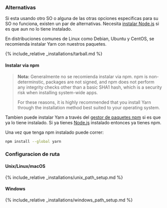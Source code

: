 ### Alternativas

Si esta usando otro SO o alguna de las otras opciones especificas para su SO no funciona, existen un par de alternativas. Necesita [instalar Node.js](https://nodejs.org/) si es que aun no lo tiene instalado.

En distribuciones comunes de Linux como Debian, Ubuntu y CentOS, se recomienda instalar Yarn con nuestros paquetes.

{% include_relative _installations/tarball.md %}

#### Instalar via npm

> **Nota:** Generalmente no se recomienda instalar via npm. npm is non-determinstic, packages are not signed, and npm does not perform any integrity checks other than a basic SHA1 hash, which is a security risk when installing system-wide apps.
> 
> For these reasons, it is highly recommended that you install Yarn through the installation method best suited to your operating system.

Tambien puede instalar Yarn a través del [gestor de paquetes npm](http://npmjs.org/) si es que ya lo tiene instalado. Si ya tienes [Node.js](https://nodejs.org/) instalado entonces ya tienes npm.

Una vez que tenga npm instalado puede correr:

```sh
npm install --global yarn
```

### Configuracion de ruta

#### Unix/Linux/macOS

{% include_relative _installations/unix_path_setup.md %}

#### Windows

{% include_relative _installations/windows_path_setup.md %}
